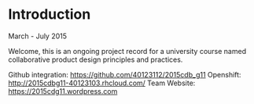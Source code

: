 # Introduction

March - July 2015

Welcome, this is an ongoing project record for a university course named collaborative product design principles and practices.

Github integration: https://github.com/40123112/2015cdb_g11
Openshift: http://2015cdbg11-40123103.rhcloud.com/
Team Website: https://2015cdg11.wordpress.com





